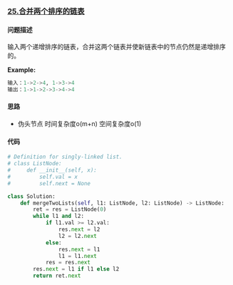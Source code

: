 ### [25.合并两个排序的链表](https://leetcode-cn.com/problems/he-bing-liang-ge-pai-xu-de-lian-biao-lcof/)

#### 问题描述
输入两个递增排序的链表，合并这两个链表并使新链表中的节点仍然是递增排序的。

**Example:**
```python
输入：1->2->4, 1->3->4
输出：1->1->2->3->4->4
```

#### 思路
- 伪头节点
时间复杂度o(m+n)
空间复杂度o(1)
#### 代码

```python
# Definition for singly-linked list.
# class ListNode:
#     def __init__(self, x):
#         self.val = x
#         self.next = None

class Solution:
    def mergeTwoLists(self, l1: ListNode, l2: ListNode) -> ListNode:
        ret = res = ListNode(0)
        while l1 and l2:
            if l1.val >= l2.val:
                res.next = l2
                l2 = l2.next
            else:
                res.next = l1
                l1 = l1.next
            res = res.next
        res.next = l1 if l1 else l2
        return ret.next
```